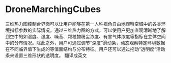 # DroneMarchingCubes
三维热力图控制台界面可以让用户能够在第一人称视角自由地观察空域中的各类环境指标参数的实际情况，通过三维热力图的方式，可以使用户更加直观清晰地了解到空中的如温度、湿度、噪音、颗粒物粉尘浓度、有害气体浓度等指标在立体空间中的分布情况。除此之外，用户可通过调节“深度”滑动条，动态观察特定环境数据在不同临界值下生成的等值面结构与分布特征。用户还可以通过拖动“透明度”活动条来设置三维形状的透明度。 翻译成英文
